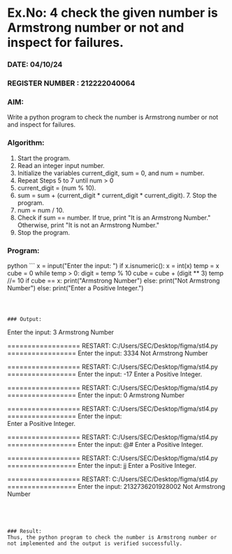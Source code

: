 # Ex.No: 4 check the given number is Armstrong number or not and inspect for failures.
### DATE: 04/10/24                                                                    
### REGISTER NUMBER : 212222040064
### AIM: 
Write a python program to check the number is Armstrong number or not and inspect for failures.

### Algorithm:
1.  Start the program.
2.	Read an integer input number.
3.	Initialize the variables current_digit, sum = 0, and num = number.
4.	Repeat Steps 5 to 7 until num > 0
5.	current_digit = (num % 10).
6.	sum = sum + (current_digit * current_digit * current_digit). 7. Stop the program.
7.	num = num / 10.
8.	Check if sum == number. If true, print "It is an Armstrong Number." Otherwise, print "It is not an Armstrong Number."
9.	Stop the program.

### Program:
python ```
x = input("Enter the input: ")
if x.isnumeric():
    x = int(x)
    temp = x
    cube = 0
    while temp > 0:
        digit = temp % 10
        cube = cube + (digit ** 3)
        temp //= 10
    if cube == x:
        print("Armstrong Number")
    else:
        print("Not Armstrong Number")
else:
    print("Enter a Positive Integer.")

```



### Output:

```
Enter the input: 3
Armstrong Number

================== RESTART: C:/Users/SEC/Desktop/figma/stl4.py =================
Enter the input: 3334
Not Armstrong Number

================== RESTART: C:/Users/SEC/Desktop/figma/stl4.py =================
Enter the input: -17
Enter a Positive Integer.

================== RESTART: C:/Users/SEC/Desktop/figma/stl4.py =================
Enter the input: 0
Armstrong Number

================== RESTART: C:/Users/SEC/Desktop/figma/stl4.py =================
Enter the input:  
Enter a Positive Integer.

================== RESTART: C:/Users/SEC/Desktop/figma/stl4.py =================
Enter the input: @#
Enter a Positive Integer.

================== RESTART: C:/Users/SEC/Desktop/figma/stl4.py =================
Enter the input: jj
Enter a Positive Integer.

================== RESTART: C:/Users/SEC/Desktop/figma/stl4.py =================
Enter the input: 2132736201928002
Not Armstrong Number
```




### Result:
Thus, the python program to check the number is Armstrong number or not implemented and the output is verified successfully.


